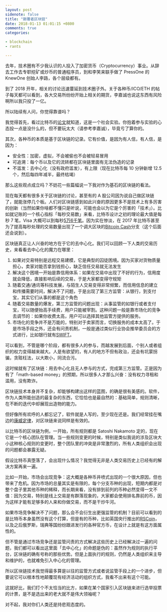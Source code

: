 ```yaml
---
layout: post
sidenote: false
title: "颠覆者区块链"
date: 2018-01-13 01:01:15 +0800
comments: true
categories:

- blockchain
- rants

---
```


去年，技术圈有不少我认识的人投入了加密货币（Cryptocurrency）事业。从辞去工作去专职挖矿或炒币的普通程序员，到和李笑来联手做了 PressOne 的 KnewOne 创始人李路，各个层级都有。

到了 2018 开年，相关的讨论迅速蔓延到技术圈子外。关于各种币/ICO/ETH 的帖子每天都可以看到，各大交易所纷纷开始上相关的期货，李嘉诚也说这东西有风险啊所以我只投了一亿。

所以陆续有人问，你觉得靠谱吗？

我觉得首先，看过比特币的[论文](https://bitcoin.org/en/bitcoin-paper)就知道，这是一个社会实验。你抱着参与实验的心态投一点是没什么的，但不要玩太大（请参考李嘉诚），毕竟亏了算你的。

其次，各种币的本质是基于区块链的记录。它有价值，是因为有人信，有人信，是因为：

* 安全性：加密，虚拟，不会被偷也不会被轻易冒用
* 可追溯：每个币以及它的流转都在区块链里面有无法伪造的记录
* 不滥发：去中心化（没有政府滥发），有上限（现在比特币每 10 分钟新增 12.5 个，然后每四年减半，最终枯竭）

那么这些观点成立吗？不妨花一些篇幅说一下我对作为基石的区块链的看法。

现在每天都有很多关于区块链的讨论，甚至有的 A 股公司因为说自己做区块链了，就能涨停几个板。人们对区块链感到如此兴奋的原因更多不是技术上有多厉害的创新（当然如果你啥都不懂只是听说，可能也会以为它是个厉害的「技术」）。比如就记账的一个核心指标「每秒交易数」来看，比特币设计之初的理论最大值是每秒 7 笔，Visa 大概可以到每秒[5万6千笔](https://usa.visa.com/dam/VCOM/download/corporate/media/visa-fact-sheet-Jun2015.pdf)。因为实在惨淡，在 2017 年比特币甚至为了提高每秒处理的交易数量出现了一个调大区块的[Bitcoin Cash](https://en.wikipedia.org/wiki/Bitcoin_Cash)分支（这个后面还会说到）。

区块链真正让人兴奋的地方在于它的去中心化。我们可以回顾一下人类的交易历史，来看看去中心化的魔力在哪里：

1. 如果对交易特别是远程交易建模，它是典型的囚徒困境。因为买家对货物质量担心，卖家对能否拿到钱担心，缺乏信任交易就无法发生
2. 解决这个困境一开始是靠信用体系：如果在交易中出现了不好的行为，信用度就会降低，直接影响后续的交易，于是大家都变得守规矩
3. 随着交通/通讯等科技发展，与陌生人交易变得非常频繁，而信用信息的建立和传播需要时间，解决不了问题，于是出现了第三方监管：从银行，到支付宝，其实它们从事的都是这个角色
4. 随着交易数量的爆发，第三方监管的问题出现：从事监管的如银行或者支付宝，可以随便抬高手续费，用户只能被宰割。这种问题一般是靠市场化的竞争去调节的：如果你收费太高，用户可以选择其他监管方提供的服务。
5. 市场化的竞争并不是万能的，特别对于卖家而言，切换服务的成本太高了。于是市场手段之外，还会有问责机制，一般是通过类似行业协会推举委员会的方式进行，比如银行就有[SWIFT](https://www.swift.com/)。

可以看到，不管是哪个阶段，都有很多人的参与，而越发展到后面，个别人或者组织的权力变得越来越大。人是有欲望的，有人的地方不但有政治，还会有坑蒙拐骗，贪赃枉法，以大欺小，同流合污。

这时候就有了区块链：用去中心化且无人参与的方式，完成第三方监管。正是因为有了「math-based money」的预期，所以很多人才那么兴奋：没有权力寻租和滥用，没有欺诈。

区块链技术本身并不复杂，却能够构建出这样的蓝图，的确是很有美感的。软件，作为人类所能创造的最复杂的东西，它恰恰也是最自然的：基础简单，规则清晰，在不断的迭代中却展现出造物的能力。

但好像所有欢呼的人都忘记了，软件就是人写的，至少现在还是。我们经常挂在嘴边的[康威定律](https://lenciel.com/2017/02/the-real-success-by-doing-msa/)，对区块链来说同样是有效的。

以比特币的区块链为例，一开始，所有规则都是 Satoshi Nakamoto 定的，现在它是一个核心团队在管理。当一些规则变更的时候，特别是类似我说的涉及区块大小这种核心规则的变更时，整个团队里的冲突是非常激烈的，所有人类组织会出现的问题都会暴露无疑。

假设比特币真堕落了，会出现什么情况？我觉得无非是人类交易历史上已经有的解决方案再来一遍。

比如一开始，市场会出现竞争：这大概是各种币井喷式出现的一个很大原因，但也带来了危机。因为市场的总量其实是有限的，每个分支币种的出现，短期内都是对整个盘子里其他币种的稀释，而长期来看，没有排到前列的币种必然变得一文不值：因为交易，特别是线上交易是有群落现象的，大家都会使用排名靠前的币，因为这样才能有足够多的人来和你做交易，而不是干炒牛河。

如果市场竞争解决不了问题，那么会不会衍生出更强监管的机制？目前可以看到的是比特币本身虽然没有这个打算，但是有的币种，比如英国央行推出的[RSCoin](https://iohk.io/projects/rscoin/)，以及之后俄罗斯，瑞典等国纷纷跟进发行的各种官方币，在设计上就是有这方面属性的。

但不管是通过市场竞争还是监管问责的方式解决这些历史上已经解决过一遍的问题，我们都可以看出这里面「去中心化」的命题是伪的：虽然作为规则的执行平台，区块链的确有号称的那些优势。但是上面执行的规则，仍然是人类组织来主导和维护的，也就难免引入中心化的管理。

所以区块链技术我觉得最多算是以往的监管方式或者说监管手段上的一个进步，但要说它可以根本性地颠覆现有经济活动的组织方式，我看不出来有这个可能。

这就好比，我们打个不太恰当的比方，如果在某个国家引入区块链来进行选举投票的计票，是不是选出来的老大就不是伟大领袖呢？

对不起，我对你们人类还是持悲观态度的。


